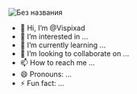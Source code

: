 ![Без названия](https://github.com/Vispixad/Vispixad/assets/161984981/0e3760b4-4675-4d4d-8617-98093fefc005)
- 👋 Hi, I’m @Vispixad
- 👀 I’m interested in ...
- 🌱 I’m currently learning ...
- 💞️ I’m looking to collaborate on ...
- 📫 How to reach me ...
- 😄 Pronouns: ...
- ⚡ Fun fact: ...

<!---
Vispixad/Vispixad is a ✨ special ✨ repository because its `README.md` (this file) appears on your GitHub profile.
You can click the Preview link to take a look at your changes.
--->
